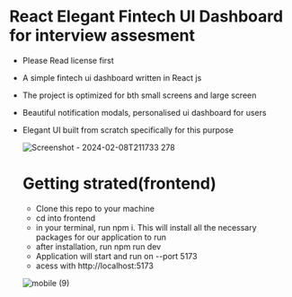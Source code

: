 ﻿# React Elegant Fintech UI Dashboard for interview assesment
- Please Read license first
- A simple fintech ui dashboard written in React js
- The project is optimized for bth small screens and large screen
- Beautiful notification modals, personalised ui dashboard for users
- Elegant UI built from scratch specifically for this purpose

  ![Screenshot - 2024-02-08T211733 278](https://github.com/pepplerex/React-fintech-ui-interview-test/assets/107540519/8efcc59f-be14-4741-aea8-5e9527b278e3)

  # Getting strated(frontend)

  - Clone this repo to your machine
  - cd into frontend
  - in your terminal, run npm i. This will install all the necessary packages for our application to run
  - after installation, run npm run dev
  - Application will start and run on --port 5173
  - acess with http://localhost:5173
 
  ![mobile (9)](https://github.com/pepplerex/React-fintech-ui-interview-test/assets/107540519/0f1b8e99-68bb-4573-8c76-ca6b775eec32)
